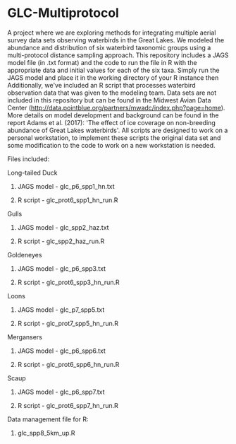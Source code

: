 # GLC-Multiprotocol
A project where we are exploring methods for integrating multiple aerial survey data sets observing waterbirds in the Great Lakes. We modeled the abundance and distribution of six waterbird taxonomic groups using a multi-protocol distance sampling approach. This repository includes a JAGS model file (in .txt format) and the code to run the file in R with the appropriate data and initial values for each of the six taxa. Simply run the JAGS model and place it in the working directory of your R instance then Additionally, we've included an R script that processes waterbird observation data that was given to the modeling team. Data sets are not included in this repository but can be found in the Midwest Avian Data Center (http://data.pointblue.org/partners/mwadc/index.php?page=home). More details on model development and background can be found in the report Adams et al. (2017): 'The effect of ice coverage on non-breeding abundance of Great Lakes waterbirds'. All scripts are designed to work on a personal workstation, to implement these scripts the original data set and some modification to the code to work on a new workstation is needed.

Files included:

Long-tailed Duck

1. JAGS model - glc_p6_spp1_hn.txt

2. R script - glc_prot6_spp1_hn_run.R

Gulls

1. JAGS model - glc_spp2_haz.txt

2. R script - glc_spp2_haz_run.R

Goldeneyes

1. JAGS model - glc_p6_spp3.txt

2. R script - glc_prot6_spp3_hn_run.R

Loons

1. JAGS model - glc_p7_spp5.txt

2. R script - glc_prot7_spp5_hn_run.R

Mergansers

1. JAGS model - glc_p6_spp6.txt

2. R script - glc_prot6_spp6_hn_run.R

Scaup

1. JAGS model - glc_p6_spp7.txt

2. R script - glc_prot6_spp7_hn_run.R


Data management file for R:

1. glc_spp8_5km_up.R

